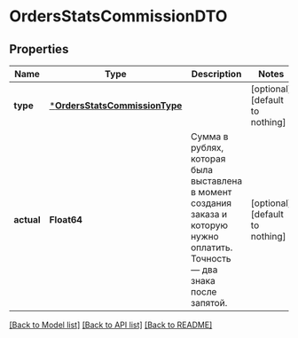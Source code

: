 # OrdersStatsCommissionDTO


## Properties
Name | Type | Description | Notes
------------ | ------------- | ------------- | -------------
**type** | [***OrdersStatsCommissionType**](OrdersStatsCommissionType.md) |  | [optional] [default to nothing]
**actual** | **Float64** | Сумма в рублях, которая была выставлена в момент создания заказа и которую нужно оплатить. Точность — два знака после запятой.  | [optional] [default to nothing]


[[Back to Model list]](../README.md#models) [[Back to API list]](../README.md#api-endpoints) [[Back to README]](../README.md)


